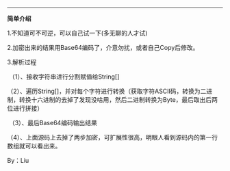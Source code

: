 ***

**简单介绍**

1.不知道可不可逆，可以自己试一下(多无聊的人才试)

2.加密出来的结果用Base64编码了，介意勿扰，或者自己Copy后修改。

3.解析过程

​	（1）、接收字符串进行分割赋值给String[]

​	（2）、遍历String[]，并对每个字符进行转换（获取字符ASCII码，转换为二进制，转换十六进制的去掉了发现没啥用，然后二进制转换为Byte，最后取出后两位进行拼接）

​	（3）、最后Base64编码输出结果

​	（4）、上面源码上去掉了两步加密，可扩展性很高，明眼人看到源码内的第一行数组就可以看出来。

By：Liu
